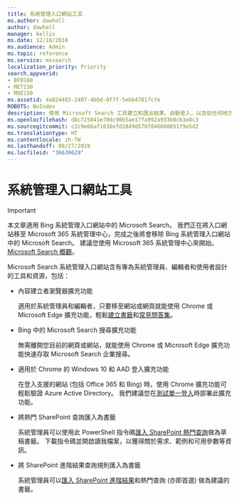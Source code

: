 ```yaml
---
title: 系統管理入口網站工具
ms.author: dawholl
author: dawholl
manager: kellis
ms.date: 12/18/2018
ms.audience: Admin
ms.topic: reference
ms.service: mssearch
localization_priority: Priority
search.appverid:
- BFB160
- MET150
- MOE150
ms.assetid: 4a824483-2407-4bbd-8f7f-5ebb47817c7e
ROBOTS: NoIndex
description: 使用 Microsoft Search 工具建立和匯出結果、自動登入，以及從任何地方搜尋的概觀
ms.openlocfilehash: d8c725841e70dc90b5ae17fa992a933b8cb3e8c3
ms.sourcegitcommit: c2c9e66af1038efd2849d578f846680851f9e5d2
ms.translationtype: HT
ms.contentlocale: zh-TW
ms.lasthandoff: 08/27/2019
ms.locfileid: "36639629"
---
```

# <a name="admin-portal-tools"></a>系統管理入口網站工具

> [!IMPORTANT]
> 本文章適用 Bing 系統管理入口網站中的 Microsoft Search。 我們正在將入口網站移至 Microsoft 365 系統管理中心，完成之後將會移除 Bing 系統管理入口網站中的 Microsoft Search。 建議您使用 Microsoft 365 系統管理中心來開始。 [Microsoft Search 概觀](overview-microsoft-search.md)。
    
Microsoft Search 系統管理入口網站含有專為系統管理員、編輯者和使用者設計的工具和資源，包括：
  
- 內容建立者瀏覽器擴充功能
    
    適用於系統管理員和編輯者，只要移至網站或網頁就能使用 Chrome 或 Microsoft Edge 擴充功能，輕鬆[建立書籤](create-bookmarks.md)和[常見問答集](create-qas.md)。 
    
- Bing 中的 Microsoft Search 搜尋擴充功能
    
    無需離開您目前的網頁或網站，就能使用 Chrome 或 Microsoft Edge 擴充功能快速存取 Microsoft Search 企業搜尋。
    
- 適用於 Chrome 的 Windows 10 和 AAD 登入擴充功能
    
    在登入支援的網站 (包括 Office 365 和 Bing) 時，使用 Chrome 擴充功能可輕鬆驗證 Azure Active Directory。 我們建議您在[測試單一登入](test-single-sign-on.md)時部署此擴充功能。
    
- 將熱門 SharePoint 查詢匯入為書籤
    
    系統管理員可以使用此 PowerShell 指令碼[匯入 SharePoint 熱門查詢](import-sharepoint-promoted-results-and-top-queries.md)做為草稿書籤。 下載指令碼並開啟讀我檔案，以獲得關於需求、範例和可用參數等資訊。 
    
- 將 SharePoint 進階結果查詢規則匯入為書籤
    
    系統管理員可以[匯入 SharePoint 進階結果](import-sharepoint-promoted-results-and-top-queries.md)和熱門查詢 (亦即首選) 做為建議的書籤。 

  

